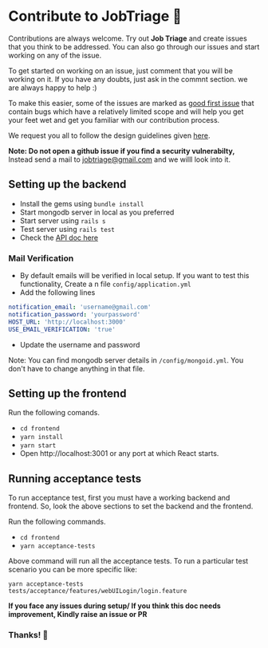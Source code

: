 # Contribute to JobTriage 🤝

Contributions are always welcome. Try out **Job Triage** and create issues that you think to be addressed. You can also go through our issues and start working on any of the issue. 

To get started on working on an issue, just comment that you will be working on it. If you have any doubts, just ask in the commnt section. we are always happy to help :)

To make this easier, some of the issues are marked as [good first issue](https://github.com/jobtriage/jobtriage/issues?q=is:open%20is:issue%20label:%22Good%20First%20Issue%22) that contain bugs which have a relatively limited scope and will help you get your feet wet and get you familiar with our contribution process. 

We request you all to follow the design guidelines given [here](/DESIGN_GUIDELINES.md).

**Note: Do not open a github issue if you find a security vulnerabilty,** Instead send a mail to jobtriage@gmail.com and we willl look into it.

## Setting up the backend 
- Install the gems using `bundle install`
 - Start mongodb server in local as you preferred
 - Start server using `rails s`
 - Test server using `rails test`
 - Check the [API doc here](https://documenter.getpostman.com/view/3705194/SzKWuxaB?version=latest)

### Mail Verification
  - By default emails will be verified in local setup. If you want to test  this functionality, Create a n file `config/application.yml` 
  - Add the following lines 
  ```yml
  notification_email: 'username@gmail.com'
notification_password: 'yourpassword'
HOST_URL: 'http://localhost:3000'
USE_EMAIL_VERIFICATION: 'true'
  ```
  - Update the username and password


Note: You can find mongodb server details in `/config/mongoid.yml`. You don't have to change anything in that file.

## Setting up the frontend
Run the following comands.

 - `cd frontend`
 - `yarn install`
 - `yarn start`
 -  Open http://localhost:3001 or any port at which React starts.

## Running acceptance tests
To run acceptance test, first you must have a working backend and frontend. So, look the above sections to set the backend and the frontend.

Run the following commands.

 - `cd frontend`
 - `yarn acceptance-tests`
 
Above command will run all the acceptance tests. To run a particular test scenario you can be more specific like:

`yarn acceptance-tests tests/acceptance/features/webUILogin/login.feature
` 
  
**If you face any issues during setup/ If you think this doc needs improvement, Kindly raise an issue or PR** 

### Thanks! :purple_heart:
